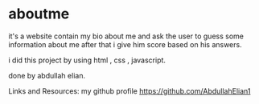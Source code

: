# aboutme
it's a website contain my bio about me and ask the user to guess 
some information about me after that i give him score based on his answers.

i did this project by using html , css , javascript.


done by abdullah elian.

Links and Resources:
my github profile
https://github.com/AbdullahElian1

